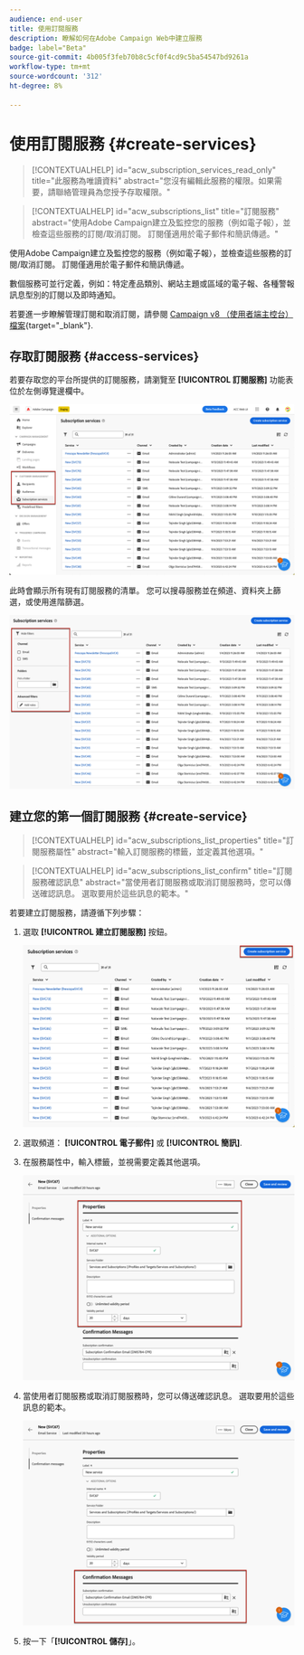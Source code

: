 ```yaml
---
audience: end-user
title: 使用訂閱服務
description: 瞭解如何在Adobe Campaign Web中建立服務
badge: label="Beta"
source-git-commit: 4b005f3feb70b8c5cf0f4cd9c5ba54547bd9261a
workflow-type: tm+mt
source-wordcount: '312'
ht-degree: 8%

---
```



# 使用訂閱服務 {#create-services}

>[!CONTEXTUALHELP]
>id="acw_subscription_services_read_only"
>title="此服務為唯讀資料"
>abstract="您沒有編輯此服務的權限。如果需要，請聯絡管理員為您授予存取權限。"

>[!CONTEXTUALHELP]
>id="acw_subscriptions_list"
>title="訂閱服務"
>abstract="使用Adobe Campaign建立及監控您的服務（例如電子報），並檢查這些服務的訂閱/取消訂閱。 訂閱僅適用於電子郵件和簡訊傳遞。"

使用Adobe Campaign建立及監控您的服務（例如電子報），並檢查這些服務的訂閱/取消訂閱。 訂閱僅適用於電子郵件和簡訊傳遞。

數個服務可並行定義，例如：特定產品類別、網站主題或區域的電子報、各種警報訊息型別的訂閱以及即時通知。

若要進一步瞭解管理訂閱和取消訂閱，請參閱 [Campaign v8 （使用者端主控台）檔案](https://experienceleague.adobe.com/docs/campaign/campaign-v8/audience/subscriptions.html){target="_blank"}.

## 存取訂閱服務 {#access-services}

若要存取您的平台所提供的訂閱服務，請瀏覽至 **[!UICONTROL 訂閱服務]** 功能表位於左側導覽邊欄中。

![](assets/service-list.png)

此時會顯示所有現有訂閱服務的清單。 您可以搜尋服務並在頻道、資料夾上篩選，或使用進階篩選。

![](assets/service-filters.png)

## 建立您的第一個訂閱服務 {#create-service}

>[!CONTEXTUALHELP]
>id="acw_subscriptions_list_properties"
>title="訂閱服務屬性"
>abstract="輸入訂閱服務的標籤，並定義其他選項。"

>[!CONTEXTUALHELP]
>id="acw_subscriptions_list_confirm"
>title="訂閱服務確認訊息"
>abstract="當使用者訂閱服務或取消訂閱服務時，您可以傳送確認訊息。 選取要用於這些訊息的範本。"


若要建立訂閱服務，請遵循下列步驟：

1. 選取 **[!UICONTROL 建立訂閱服務]** 按鈕。

   ![](assets/service-create-button.png)

1. 選取頻道： **[!UICONTROL 電子郵件]** 或 **[!UICONTROL 簡訊]**.

1. 在服務屬性中，輸入標籤，並視需要定義其他選項。

   ![](assets/service-create-properties.png)

1. 當使用者訂閱服務或取消訂閱服務時，您可以傳送確認訊息。 選取要用於這些訊息的範本。

   ![](assets/service-create-confirmation-msg.png)

1. 按一下「**[!UICONTROL 儲存]**」。


